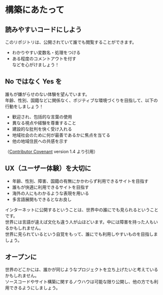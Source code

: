 # 構築にあたって

## 読みやすいコードにしよう

このリポジトリは、公開されていて誰でも閲覧することができます。<br>

- わかりやすい変数名・処理をつける
- ある程度のコメントアウトを付す
  <br>などを心がけましょう！

## No ではなく Yes を

誰もが嫌がらせのない体験を望んでいます。<br>
年齢、性別、国籍などに関係なく、ポジティブな環境づくりを目指して、以下の行動をしましょう！

- 歓迎され、包括的な言葉の使用
- 異なる視点や経験を尊重すること
- 建設的な批判を快く受け入れる
- 地域社会のために何が最善であるかに焦点を当てる
- 他の地域住民への共感を示す

（[Contributor Covenant](https://www.contributor-covenant.org/version/1/4/code-of-conduct.html) version 1.4 より引用）

## UX（ユーザー体験）を大切に

- 年齢、性別、障害、国籍の有無にかかわらず利用できるサイトを目指す
- 誰もが快適に利用できるサイトを目指す
- 海外の人にもわかるような表現を用いる
- 多言語展開もできるとなお良し

インターネットに公開するということは、世界中の誰にでも見られるということです。<br>
世界には言語が違えば文化も違う人が山ほどいます。中には障害を持った人もいるかもしれません。<br>
世界に見られているという自覚をもって、誰にでも利用しやすいものを目指しましょう。

## オープンに

世界のどこかには、誰かが同じようなプロジェクトを立ち上げたいと考えているかもしれません。<br>
ソースコードやサイト構築に関するノウハウは可能な限り公開し、他の方でも利用できるようにしましょう。

